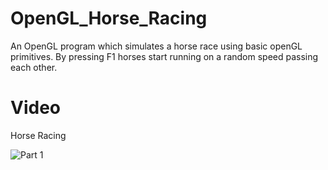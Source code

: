 # OpenGL_Horse_Racing

An OpenGL program which simulates a horse race using basic openGL primitives. 
By pressing F1 horses start running on a random speed passing each other.


# Video

Horse Racing

![Part 1](http://share.gifyoutube.com/mGMjGg.gif "Horse Racing")

